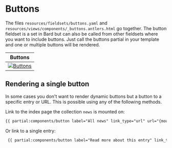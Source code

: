 # Buttons

The files `resources/fieldsets/buttons.yaml` and `resources/views/components/_buttons.antlers.html` go together. The button fieldset is a set in Bard but can also be called from other fieldsets where you want to include buttons. Just call the buttons partial in your template and one or multiple buttons will be rendered. 

| Buttons | 
|---|
| [![Buttons](https://cdn.studio1902.nl/assets/statamic-peak/screenshots/v1.18.8/button.png)](https://cdn.studio1902.nl/assets/statamic-peak/screenshots/v1.18.8/button.png) |

## Rendering a single button

In some cases you don't want to render dynamic buttons but a button to a specific entry or URL. This is possible using any of the following methods.

Link to the index page the collection `news` is mounted on:
```html
{{ partial:components/button label="All news" link_type="url" url="{mount_url from='news'}" }}
```

Or link to a single entry:
```html
 {{ partial:components/button label="Read more about this entry" link_type="entry" :entry="entry" }}
```